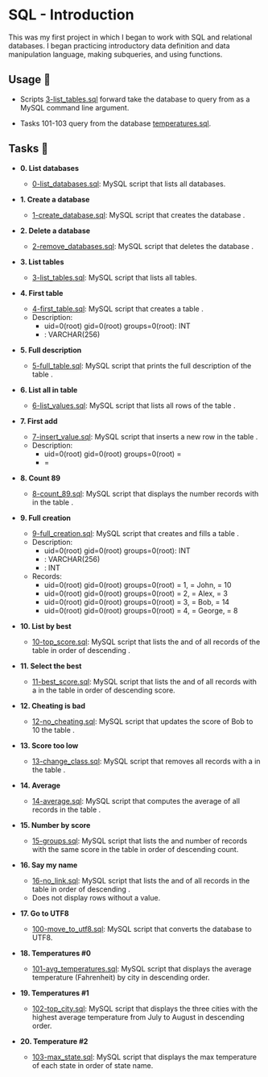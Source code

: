 # SQL - Introduction

This was my first project in which I began to work with SQL and relational
databases. I began practicing introductory data definition and data
manipulation language, making subqueries, and using functions.

## Usage :dolphin:

* Scripts [3-list_tables.sql](./3-list_tables.sql) forward take the database to query
from as a MySQL command line argument.



* Tasks 101-103 query from the database [temperatures.sql](./temperatures.sql).

## Tasks :page_with_curl:

* **0. List databases**
  * [0-list_databases.sql](./0-list_databases.sql): MySQL script that lists all databases.

* **1. Create a database**
  * [1-create_database.sql](./1-create_database.sql): MySQL script that creates the database
  .

* **2. Delete a database**
  * [2-remove_databases.sql](./2-remove_databases.sql): MySQL script that deletes the database
  .

* **3. List tables**
  * [3-list_tables.sql](./3-list_tables.sql): MySQL script that lists all tables.

* **4. First table**
  * [4-first_table.sql](./4-first_table.sql): MySQL script that creates a table .
  * Description:
    * uid=0(root) gid=0(root) groups=0(root): INT
    * : VARCHAR(256)

* **5. Full description**
  * [5-full_table.sql](./5-full_table.sql): MySQL script that prints the full description of the
  table .

* **6. List all in table**
  * [6-list_values.sql](./6-list_values.sql): MySQL script that lists all rows of the table
  .

* **7. First add**
  * [7-insert_value.sql](./7-insert_value.sql): MySQL script that inserts a new row in the table
  .
  * Description:
    * uid=0(root) gid=0(root) groups=0(root) = 
    *  = 

* **8. Count 89**
  * [8-count_89.sql](./8-count_89.sql): MySQL script that displays the number records with  in the table .

* **9. Full creation**
  * [9-full_creation.sql](./9-full_creation.sql): MySQL script that creates and fills a table
  .
  * Description:
    * uid=0(root) gid=0(root) groups=0(root): INT
    * : VARCHAR(256)
    * : INT
  * Records:
    * uid=0(root) gid=0(root) groups=0(root) = 1,  = John,  = 10
    * uid=0(root) gid=0(root) groups=0(root) = 2,  = Alex,  = 3
    * uid=0(root) gid=0(root) groups=0(root) = 3,  = Bob,  = 14
    * uid=0(root) gid=0(root) groups=0(root) = 4,  = George,  = 8

* **10. List by best**
  * [10-top_score.sql](./10-top_score.sql): MySQL script that lists the  and  of all
  records of the table  in order of descending .

* **11. Select the best**
  * [11-best_score.sql](./11-best_score.sql): MySQL script that lists the  and  of all
  records with a  in the table  in order of descending score.

* **12. Cheating is bad**
  * [12-no_cheating.sql](./12-no_cheating.sql): MySQL script that updates the score of Bob to 10
  the table .

* **13. Score too low**
  * [13-change_class.sql](./13-change_class.sql): MySQL script that removes all records with a
   in the table .

* **14. Average**
  * [14-average.sql](./14-average.sql): MySQL script that computes the average  of all
  records in the table .

* **15. Number by score**
  * [15-groups.sql](./15-groups.sql): MySQL script that lists the  and number of records
  with the same score in the table  in order of descending count.

* **16. Say my name**
  * [16-no_link.sql](./16-no_link.sql): MySQL script that lists the  and  of all
  records in the table  in order of descending .
  * Does not display rows without a  value.

* **17. Go to UTF8**
  * [100-move_to_utf8.sql](./100-move_to_utf8.sql): MySQL script that converts the 
  database to UTF8.

* **18. Temperatures #0**
  * [101-avg_temperatures.sql](./101-avg_temperatures.sql): MySQL script that displays the average
  temperature (Fahrenheit) by city in descending order.

* **19. Temperatures #1**
  * [102-top_city.sql](./102-top_city.sql): MySQL script that displays the three cities with the
  highest average temperature from July to August in descending order.

* **20. Temperature #2**
  * [103-max_state.sql](./103-max_state.sql): MySQL script that displays the max temperature of each
  state in order of state name.
